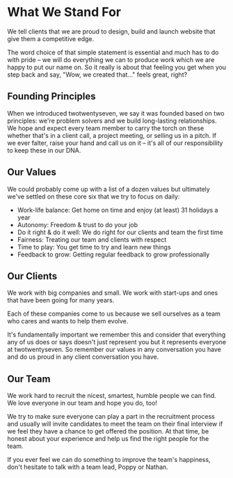 # What We Stand For

We tell clients that we are proud to design, build and launch website that give them a competitive edge. 

The word choice of that simple statement is essential and much has to do with pride – we will do everything we can to produce work which we are happy to put our name on. So it really is about that feeling you get when you step back and say, "Wow, we created that..." feels great, right?

## Founding Principles

When we introduced twotwentyseven, we say it was founded based on two principles: we're problem solvers and we build long-lasting relationships. We hope and expect every team member to carry the torch on these whether that's in a client call, a project meeting, or selling us in a pitch. If we ever falter, raise your hand and call us on it – it's all of our responsibility to keep these in our DNA. 

## Our Values

We could probably come up with a list of a dozen values but ultimately we've settled on these core six that we try to focus on daily:

- Work-life balance: Get home on time and enjoy (at least) 31 holidays a year
- Autonomy: Freedom & trust to do your job
- Do it right & do it well: We do right for our clients and team the first time
- Fairness: Treating our team and clients with respect
- Time to play: You get time to try and learn new things
- Feedback to grow: Getting regular feedback to grow professionally

## Our Clients

We work with big companies and small. We work with start-ups and ones that have been going for many years. 

Each of these companies come to us because we sell ourselves as a team who cares and wants to help them evolve. 

It's fundamentally important we remember this and consider that everything any of us does or says doesn't just represent you but it represents everyone at twotwentyseven. So remember our values in any conversation you have and do us proud in any client conversation you have. 

## Our Team

We work hard to recruit the nicest, smartest, humble people we can find. We love everyone in our team and hope you do, too! 

We try to make sure everyone can play a part in the recruitment process and usually will invite candidates to meet the team on their final interview if we feel they have a chance to get offered the position. At that time, be honest about your experience and help us find the right people for the team. 

If you ever feel we can do something to improve the team's happiness, don't hesitate to talk with a team lead, Poppy or Nathan. 